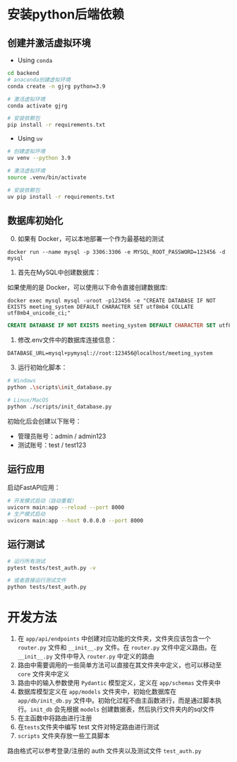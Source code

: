 # 安装python后端依赖

## 创建并激活虚拟环境

+ Using `conda`

```bash
cd backend
# anaconda创建虚拟环境
conda create -n gjrg python=3.9

# 激活虚拟环境
conda activate gjrg

# 安装依赖包
pip install -r requirements.txt
```

+ Using `uv`

```bash
# 创建虚拟环境
uv venv --python 3.9

# 激活虚拟环境
source .venv/bin/activate

# 安装依赖包
uv pip install -r requirements.txt
```

## 数据库初始化

0. 如果有 Docker，可以本地部署一个作为最基础的测试

```shell
docker run --name mysql -p 3306:3306 -e MYSQL_ROOT_PASSWORD=123456 -d mysql
```

1. 首先在MySQL中创建数据库：

如果使用的是 Docker，可以使用以下命令直接创建数据库:

```shell
docker exec mysql mysql -uroot -p123456 -e "CREATE DATABASE IF NOT EXISTS meeting_system DEFAULT CHARACTER SET utf8mb4 COLLATE utf8mb4_unicode_ci;"
```

```sql
CREATE DATABASE IF NOT EXISTS meeting_system DEFAULT CHARACTER SET utf8mb4 COLLATE utf8mb4_unicode_ci;
```

1. 修改.env文件中的数据库连接信息：

```
DATABASE_URL=mysql+pymysql://root:123456@localhost/meeting_system
```

3. 运行初始化脚本：

```bash
# Windows
python .\scripts\init_database.py

# Linux/MacOS
python ./scripts/init_database.py
```

初始化后会创建以下账号：

+ 管理员账号：admin / admin123
+ 测试账号：test / test123

## 运行应用

启动FastAPI应用：

```bash
# 开发模式启动（自动重载）
uvicorn main:app --reload --port 8000
# 生产模式启动
uvicorn main:app --host 0.0.0.0 --port 8000
```

## 运行测试

```bash
# 运行所有测试
pytest tests/test_auth.py -v

# 或者直接运行测试文件
python tests/test_auth.py
```

# 开发方法

1. 在 `app/api/endpoints` 中创建对应功能的文件夹，文件夹应该包含一个 `router.py` 文件和 `__init__.py` 文件。在 `router.py` 文件中定义路由。在 `__init__.py` 文件中导入 `router.py` 中定义的路由
2. 路由中需要调用的一些简单方法可以直接在其文件夹中定义，也可以移动至 `core` 文件夹中定义
3. 路由中的输入参数使用 `Pydantic` 模型定义，定义在 `app/schemas` 文件夹中
4. 数据库模型定义在 `app/models` 文件夹中，初始化数据库在 `app/db/init_db.py` 文件中。初始化过程不由主函数进行，而是通过脚本执行。`init_db` 会先根据 `models` 创建数据表，然后执行文件夹内的sql文件
5. 在主函数中将路由进行注册
6. 在`tests`文件夹中编写 test 文件对特定路由进行测试
7. `scripts` 文件夹存放一些工具脚本

路由格式可以参考登录/注册的 auth 文件夹以及测试文件 `test_auth.py`
